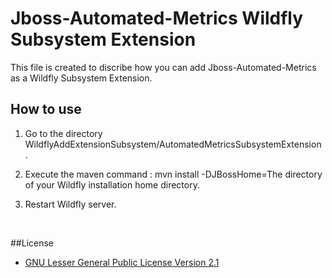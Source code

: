# Jboss-Automated-Metrics Wildfly Subsystem Extension
This file is created to discribe how you can add Jboss-Automated-Metrics as a Wildfly Subsystem Extension.

## How to use
1. Go to the directory WildflyAddExtensionSubsystem/AutomatedMetricsSubsystemExtension .

2. Execute the maven command : 
mvn install -DJBossHome=The directory of your Wildfly installation home directory.

3. Restart Wildfly server.

<br/>

##License 
* [GNU Lesser General Public License Version 2.1](http://www.gnu.org/licenses/lgpl-2.1-standalone.html)

